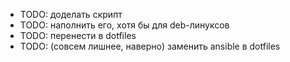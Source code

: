  * TODO: доделать скрипт
 * TODO: наполнить его, хотя бы для deb-линуксов
 * TODO: перенести в dotfiles
 * TODO: (совсем лишнее, наверно) заменить ansible в dotfiles
